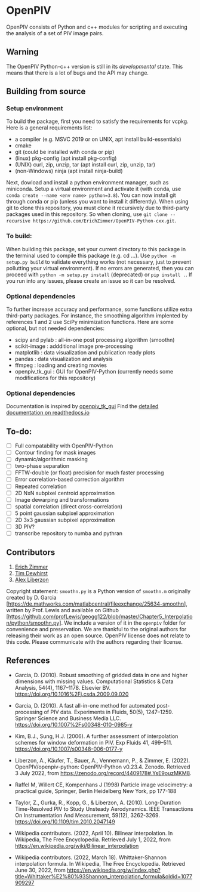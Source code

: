 # OpenPIV

OpenPIV consists of Python and c++ modules for scripting and executing the analysis of 
a set of PIV image pairs. 

## Warning

The OpenPIV Python-c++ version is still in its *developmental* state. This means that there
is a lot of bugs and the API may change. 

## Building from source
### Setup environment
To build the package, first you need to satisfy the requirements for vcpkg. Here is a general requirements list:
 + a compiler (e.g. MSVC 2019 or on UNIX, apt install build-essentials)
 + cmake
 + git (could be installed with conda or pip)
 + (linux) pkg-config (apt install pkg-config)
 + (UNIX) curl, zip, unzip, tar (apt install curl, zip, unzip, tar)
 + (non-Windows) ninja (apt install ninja-build)

Next, dowload and install a python environment manager, such as miniconda. Setup a virtual environment and activate it  (with conda, use `conda create --name <env name> python=3.8`). You can now install git through conda or pip (unless you want to install it differently). When using git to clone this repository, you must clone it recursively due to third-party packages used in this repository. So when cloning, use `git clone --recursive https://github.com/ErichZimmer/OpenPIV-Python-cxx.git`.

### To build:
When building this package, set your current directory to this package in the terminal used to compile this package (e.g. cd ...). Use `python -m setup.py build` to validate everything works (not necessary, just to prevent pollutting your virtual environment). If no errors are generated, then you can proceed with `python -m setup.py install` (deprecated) or `pip install .`. If you run into any issues, please create an issue so it can be resolved.

### Optional dependencies
To further increase accuracy and performance, some functions utilize extra third-party packages. For instance, the smoothing algorithm implented by references 1 and 2 use SciPy minimization functions. Here are some optional, but not needed dependencies:
 - scipy and pylab : all-in-one post processing algorithm (smoothn)
 - scikit-image : addditional image pre-processing
 - matplotlib  : data visualization and publication ready plots
 - pandas : data visualization and analysis 
 - ffmpeg : loading and creating movies
 - openpiv_tk_gui : GUI for OpenPIV-Python (currently needs some modifications for this repository)
 
### Optional dependencies
Documentation is inspired by [openpiv_tk_gui](https://github.com/OpenPIV/openpiv_tk_gui)
Find the [detailed documentation on readthedocs.io](https://openpiv-python-cxx.readthedocs.io/en/latest/index.html)

## To-do:
 - [ ] Full compatability with OpenPIV-Python
 - [ ] Contour finding for mask images
 - [ ] dynamic/algorithmic masking
 - [ ] two-phase separation
 - [ ] FFTW-double (or float) precision for much faster processing
 - [ ] Error correlation-based correction algorithm
 - [ ] Repeated correlation
 - [ ] 2D NxN subpixel centroid approximation
 - [ ] Image dewarping and transformations
 - [ ] spatial correlation (direct cross-correlation)
 - [ ] 5 point gaussian subpixel approximation
 - [ ] 2D 3x3 gaussian subpixel approximation 
 - [ ] 3D PIV?
 - [ ] transcribe repository to numba and pythran

## Contributors

1. [Erich Zimmer](https://github.com/ErichZimmer)
2. [Tim Dewhirst](https://github.com/timdewhirst)
3. [Alex Liberzon](http://github.com/alexlib)

Copyright statement: `smoothn.py` is a Python version of `smoothn.m` originally created by D. Garcia [https://de.mathworks.com/matlabcentral/fileexchange/25634-smoothn], written by Prof. Lewis and available on Github [https://github.com/profLewis/geogg122/blob/master/Chapter5_Interpolation/python/smoothn.py]. We include a version of it in the `openpiv` folder for convenience and preservation. We are thankful to the original authors for releasing their work as an open source. OpenPIV license does not relate to this code. Please communicate with the authors regarding their license. 

## References
- Garcia, D. (2010). Robust smoothing of gridded data in one and higher dimensions with missing values. Computational Statistics & Data Analysis, 54(4), 1167–1178. Elsevier BV. https://doi.org/10.1016%2Fj.csda.2009.09.020

- Garcia, D. (2010). A fast all-in-one method for automated post-processing of PIV data. Experiments in Fluids, 50(5), 1247–1259. Springer Science and Business Media LLC. https://doi.org/10.1007%2Fs00348-010-0985-y

 - Kim, B.J., Sung, H.J. (2006). A further assessment of interpolation schemes for window deformation in PIV. Exp Fluids 41, 499–511. https://doi.org/10.1007/s00348-006-0177-y

 - Liberzon, A., Käufer, T., Bauer, A., Vennemann, P., & Zimmer, E. (2022). OpenPIV/openpiv-python: OpenPIV-Python v0.23.4. Zenodo. Retrieved 3 July 2022, from https://zenodo.org/record/4409178#.YsE9ouzMKM8.

 - Raffel M, Willert CE, Kompenhans J (1998) Particle image velocimetry: a practical guide, Springer, Berlin Heidelberg New York, pp 177-188

 - Taylor, Z., Gurka, R., Kopp, G., & Liberzon, A. (2010). Long-Duration Time-Resolved PIV to Study Unsteady Aerodynamics. IEEE Transactions On Instrumentation And Measurement, 59(12), 3262-3269. https://doi.org/10.1109/tim.2010.2047149
 
 - Wikipedia contributors. (2022, April 10). Bilinear interpolation. In Wikipedia, The Free Encyclopedia. Retrieved July 1, 2022, from https://en.wikipedia.org/wiki/Bilinear_interpolation
 
 - Wikipedia contributors. (2022, March 18). Whittaker-Shannon interpolation formula. In Wikipedia, The Free Encyclopedia. Retrieved June 30, 2022, from https://en.wikipedia.org/w/index.php?title=Whittaker%E2%80%93Shannon_interpolation_formula&oldid=1077909297
